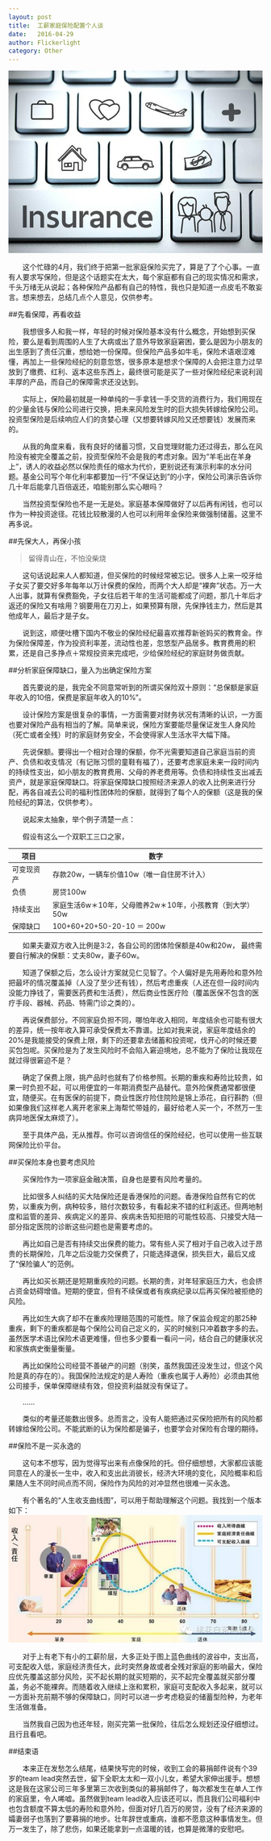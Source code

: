 ```yaml
---
layout: post
title:  工薪家庭保险配置个人谈
date:   2016-04-29
author: Flickerlight
category: Other
---
```

<img src="/images/2016-04-29/06-SA-Insurance-brief_2.jpg">

&emsp;&emsp;这个忙碌的4月，我们终于把第一批家庭保险买完了，算是了了个心事。一直有人要求写保险，但是这个话题实在太大，每个家庭都有自己的现实情况和需求，千头万绪无从说起；各种保险产品都有自己的特性，我也只是知道一点皮毛不敢妄言。想来想去，总结几点个人意见，仅供参考。

##先看保障，再看收益

&emsp;&emsp;我想很多人和我一样，年轻的时候对保险基本没有什么概念，开始想到买保险，要么是看到周围的人生了大病或出了意外导致家庭窘困，要么是因为小朋友的出生感到了责任沉重，想给她一份保障。但保险产品多如牛毛，保险术语艰涩难懂，再加上一些保险经纪的刻意忽悠，很多原本是想求个保障的人会把注意力过早放到了缴费、红利、返本这些东西上，最终很可能是买了一些对保险经纪来说利润丰厚的产品，而自己的保障需求还没达到。

&emsp;&emsp;实际上，保险最初就是一种单纯的一手拿钱一手交货的消费行为，我们用现在的少量金钱与保险公司进行交换，把未来风险发生时的巨大损失转嫁给保险公司。投资型保险是后续响应人们的贪婪心理（又想要转嫁风险又还想要钱）发展而来的。

&emsp;&emsp;从我的角度来看，我有良好的储蓄习惯，又自觉理财能力还过得去，那么在风险没有被完全覆盖之前，投资型保险不会是我的考虑对象。因为“羊毛出在羊身上”，诱人的收益必然以保险责任的缩水为代价，更别说还有演示利率的水分问题。基金公司写个年化利率都要加一行“不保证达到”的小字，保险公司演示告诉你几十年后能拿几百倍返还，咱能别那么实心眼吗？

&emsp;&emsp;当然投资型保险也不是一无是处。家庭基本保障做好了以后再有闲钱，也可以作为一种投资途径。花钱比较散漫的人也可以利用年金保险来做强制储蓄。这里不再多说。

##先保大人，再保小孩

>留得青山在，不怕没柴烧

&emsp;&emsp;这句话说起来人人都知道，但买保险的时候经常被忘记。很多人上来一咬牙给子女买了要交好多年每年以万计保费的保险，而两个大人却是“裸奔”状态。万一大人出事，就算有保费豁免，子女往后若干年的生活可能都成了问题，那几十年后才返还的保险又有啥用？钢要用在刀刃上，如果预算有限，先保挣钱主力，然后是其他成年人，最后才是子女。

&emsp;&emsp;说到这，顺便吐槽下国内不敬业的保险经纪最喜欢推荐新爸妈买的教育金。作为保险保障差，作为投资利率差，流动性也差，忽悠型产品居多。教育费用的积累，还是自己多挣点＋常规投资来完成吧，少给保险经纪的家庭财务做贡献。

##分析家庭保障缺口，量入为出确定保险方案

&emsp;&emsp;首先要说的是，我完全不同意常听到的所谓买保险双十原则：“总保额是家庭年收入的10倍，保费是家庭年收入的10%”。

&emsp;&emsp;设计保险方案是很复杂的事情，一方面需要对财务状况有清晰的认识，一方面也要对保险产品有相当的了解。简单来说，保险方案要能尽量保证发生人身风险（死亡或者全残）时的家庭财务安全，不会使得家人生活水平大幅下降。

&emsp;&emsp;先说保额。要得出一个相对合理的保额，你不光需要知道自己家庭当前的资产、负债和收支情况（有记账习惯的童鞋有福了），还要考虑家庭未来一段时间内的持续性支出，如小朋友的教育费用、父母的养老费用等。负债和持续性支出减去资产，就是家庭保障缺口。将家庭保障缺口按照经济来源人的收入比例来进行分配，再各自减去公司的福利性团体险的保额，就得到了每个人的保额（这是我的保险经纪的算法，仅供参考）。

&emsp;&emsp;说起来太抽象，举个例子清楚一点：

&emsp;&emsp;假设有这么一个双职工三口之家，

 项目 | 数字 
 ---- | ---- 
| 可变现资产 | 存款20w，一辆车价值10w（唯一自住房不计入）|
| 负债| 房贷100w|
|持续支出|家庭生活6w＊10年，父母赡养2w＊10年，小孩教育（到大学）50w|
|保障缺口|100+60+20+50-20-10 ＝ 200w|

&emsp;&emsp;如果夫妻双方收入比例是3:2，各自公司的团体险保额是40w和20w， 最终需要自行解决的保额：丈夫80w，妻子60w。

&emsp;&emsp;知道了保额之后，怎么设计方案就见仁见智了。个人偏好是先用寿险和意外险把最坏的情况覆盖掉（人没了至少还有钱），然后考虑重疾（人还在但一段时间内没能力挣钱了，需要医药费和生活费），然后商业性医疗险（覆盖医保不包含的医疗手段、器械、药品、特需门诊之类的）。

&emsp;&emsp;再说保费部分。不同家庭负担不同，哪怕年收入相同，年度结余也可能有很大的差异，统一按年收入算可承受保费太不靠谱。比如对我来说，家庭年度结余的20%是我能接受的保费上限，剩下的还要拿去储蓄和投资呢，伐开心的时候还要买包包呢。买保险是为了发生风险时不会陷入窘迫境地，总不能为了保险让我现在就过得很窘迫不是？

&emsp;&emsp;确定了保费上限，挑产品时也就有了价格参照。长期的重疾和寿险比较贵，如果一时负担不起，可以用便宜的一年期消费型产品替代。意外险保费通常都很便宜，随便买。在有医保的前提下，商业性医疗险住院险是锦上添花，自行斟酌（但如果像我们这样老人离开老家来上海帮忙带娃的，最好给老人买一个，不然万一生病异地医保太麻烦了）。

&emsp;&emsp;至于具体产品，无从推荐。你可以咨询信任的保险经纪，也可以使用一些互联网保险比价平台。

##买保险本身也要考虑风险

&emsp;&emsp;买保险作为一项家庭金融决策，自身也是要有风险考量的。

&emsp;&emsp;比如很多人纠结的买大陆保险还是香港保险的问题。香港保险自然有它的优势，以重疾为例，病种较多，赔付次数较多，有看起来不错的红利返还。但两地制度和监管的差异、疾病定义的差异、疾病未告知拒赔的可能性较高、只接受大陆一部分指定医院的诊断这些问题也是需要考虑的。

&emsp;&emsp;再比如自己是否有持续交出保费的能力。常有些人买了相对于自己收入过于昂贵的长期保险，几年之后没能力交保费了，只能选择退保，损失巨大，最后又成了“保险骗人”的范例。

&emsp;&emsp;再比如买长期还是短期重疾险的问题。长期的贵，对年轻家庭压力大，也会挤占资金妨碍增值。短期的便宜，但有不续保或者有疾病纪录以后再买保险被拒绝的风险。

&emsp;&emsp;再比如生大病了却不在重疾险理赔范围的可能性。除了保监会规定的那25种重疾，剩下的重疾都是每个保险公司自己定义的，买的时候别只冲着数字多的去。虽然医学术语比保险术语更难懂，但也多少要看一看问一问，结合自己的健康状况和家族病史衡量衡量。

&emsp;&emsp;再比如保险公司经营不善破产的问题（别笑，虽然我国还没发生过，但这个风险是真的存在的）。我国保险法规定的是人寿险（重疾也属于人寿险）必须由其他公司接手，保单保障继续有效，但投资利益就没有保证了。

&emsp;&emsp;……

&emsp;&emsp;类似的考量还能数出很多。总而言之，没有人能把通过买保险把所有的风险都转嫁给保险公司。不能武断的认为保险都是骗子，也要学会对保险有合理的期待。



##保险不是一买永逸的

&emsp;&emsp;这句本不想写，因为觉得写出来有点像保险的托。但仔细想想，大家都应该能同意在人的漫长一生中，收入和支出此消彼长，经济大环境的变化，风险概率和后果随人生不同时间点而不同，保险作为风险的对冲显然也很难一买永逸。

&emsp;&emsp;有个著名的“人生收支曲线图”，可以用于帮助理解这个问题。我找到一个版本如下：
<img src="/images/2016-04-29/curve.jpeg">

&emsp;&emsp;对于上有老下有小的工薪阶层，大多正处于图上蓝色曲线的波谷中，支出高，可支配收入低，家庭经济责任大，此时突然身故或者全残对家庭的影响最大，保险应优先覆盖这部分风险，买不起长期的就买短期的，买不起完全覆盖就买部分覆盖，务必不能裸奔。而随着收入继续上涨和累积，家庭可支配收入多起来，就可以一方面补充前期不够的保障缺口，同时可以进一步考虑稳妥的储蓄型险种，为老年生活做准备。

&emsp;&emsp;当然我自己因为也还年轻，刚买完第一批保险，往后怎么规划还没仔细想过。且行且看吧。

##结束语

&emsp;&emsp;本来正在发愁怎么结尾，结果快写完的时候，收到工会的募捐邮件说有个39岁的team lead突然去世，留下全职太太和一双小儿女，希望大家伸出援手。想想这是我在这家公司三年多里第三次收到类似的募捐邮件了，每次都发生在单人工作的家庭里，令人唏嘘。虽然做到team lead收入应该还可以，而且我们公司福利中也包含额度不算太低的寿险和意外险，但面对好几百万的房贷，没有了经济来源的孀妻弱子也落到了要募捐的地步。壮年辞世或重病，谁都不愿意这种事情发生。但万一发生了，除了悲伤，如果还能拿到一点温暖的钱，也算是微薄的安慰吧。

